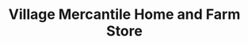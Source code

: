 ---
title: "Village Mercantile Home and Farm Store"
url: /corrales/village-mercantile-home-and-farm-store/
shop: Landwirtschaftlich
---